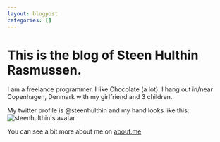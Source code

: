 ```yaml
---
layout: blogpost
categories: []
---
```


# This is the blog of Steen Hulthin Rasmussen.

I am a freelance programmer. I like Chocolate (a lot). I hang out in/near Copenhagen, Denmark with my girlfriend and 3 children.

My twitter profile is @steenhulthin and my hand looks like this: <img src="http://2.gravatar.com/avatar/e166578fc3ab451096c07e0553b58061" alt="steenhulthin's avatar" />

You can see a bit more about me on <a href="http://about.me/steenhulthin" title="about.me" target="about.me">about.me</a>